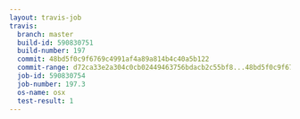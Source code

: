 ```yaml
---
layout: travis-job
travis:
  branch: master
  build-id: 590830751
  build-number: 197
  commit: 48bd5f0c9f6769c4991af4a89a814b4c40a5b122
  commit-range: d72ca33e2a304c0cb02449463756bdacb2c55bf8...48bd5f0c9f6769c4991af4a89a814b4c40a5b122
  job-id: 590830754
  job-number: 197.3
  os-name: osx
  test-result: 1
---
```

